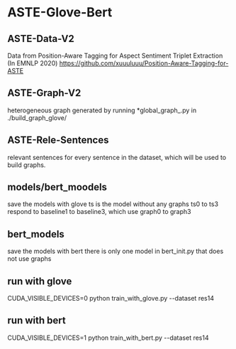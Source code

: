 # ASTE-Glove-Bert

## ASTE-Data-V2
Data from Position-Aware Tagging for Aspect Sentiment Triplet Extraction (In EMNLP 2020) 
https://github.com/xuuuluuu/Position-Aware-Tagging-for-ASTE

## ASTE-Graph-V2
heterogeneous graph generated by running *global_graph_.py in ./build_graph_glove/

## ASTE-Rele-Sentences
relevant sentences for every sentence in the dataset, which will be used to build graphs.

## models/bert_moodels
save the models with glove 
ts is the model without any graphs
ts0 to ts3 respond to baseline1 to baseline3, which use graph0 to graph3

## bert_models
save the models with bert
there is only one model in bert_init.py that does not use graphs

## run with glove 
CUDA_VISIBLE_DEVICES=0   python train_with_glove.py  --dataset res14

## run with bert 
CUDA_VISIBLE_DEVICES=1   python train_with_bert.py --dataset res14 